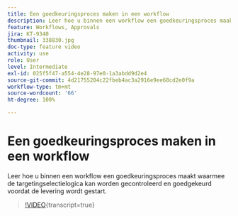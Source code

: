 ```yaml
---
title: Een goedkeuringsproces maken in een workflow
description: Leer hoe u binnen een workflow een goedkeuringsproces maakt waarmee de targetingselectielogica kan worden gecontroleerd en goedgekeurd voordat de levering wordt gestart.
feature: Workflows, Approvals
jira: KT-9340
thumbnail: 338830.jpg
doc-type: feature video
activity: use
role: User
level: Intermediate
exl-id: 025f5f47-a554-4e28-97e0-1a3abdd9d2e4
source-git-commit: 4d21755204c22fbeb4ac3a2916e9ee68cd2e0f9a
workflow-type: tm+mt
source-wordcount: '66'
ht-degree: 100%

---
```


# Een goedkeuringsproces maken in een workflow

Leer hoe u binnen een workflow een goedkeuringsproces maakt waarmee de targetingselectielogica kan worden gecontroleerd en goedgekeurd voordat de levering wordt gestart.

>[!VIDEO](https://video.tv.adobe.com/v/338830?quality=12&learn=on){transcript=true}
